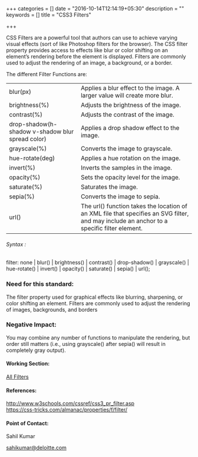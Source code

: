 +++
categories = []
date = "2016-10-14T12:14:19+05:30"
description = ""
keywords = []
title = "CSS3 Filters"

+++

<p>CSS Filters are a powerful tool that authors can use to achieve varying visual effects (sort of like Photoshop filters for the browser). The CSS filter property provides access to effects like blur or color shifting on an element’s rendering before the element is displayed. Filters are commonly used to adjust the rendering of an image, a background, or a border.</p>


The different Filter Functions are:

<table>
<tr>
  <td>blur(px)</td>
  <td>Applies a blur effect to the image. A larger value will create more blur.</td>
  </tr>
  <tr>
  <td>brightness(%)</td>
  <td>Adjusts the brightness of the image.</td>
  </tr>
  <tr>
  <td>contrast(%)</td>
  <td>Adjusts the contrast of the image.</td>
  </tr>
  <tr>
  <td>drop-shadow(h-shadow v-shadow blur spread color)</td>
  <td>Applies a drop shadow effect to the image. </td>
  </tr>
  <tr>
  <td>grayscale(%)</td>
  <td>Converts the image to grayscale. </td>
  </tr>
  <tr>
  <td>hue-rotate(deg)</td>
  <td>Applies a hue rotation on the image.</td>
  </tr>
  <tr>
  <td>invert(%)</td>
  <td>Inverts the samples in the image.</td>
  </tr>
  <tr>
  <td>opacity(%)</td>
  <td>Sets the opacity level for the image.</td>
  </tr>
  <tr>
  <td>saturate(%)</td>
  <td>Saturates the image.</td>
  </tr>
  <tr>
  <td>sepia(%)</td>
  <td>Converts the image to sepia.</td>
  </tr>
  <tr>
  <td>url()</td>
  <td>The url() function takes the location of an XML file that specifies an SVG filter, and may include an anchor to a specific filter element.</td>
  </tr>
</table>

<h6>Syntax :</h6>
filter: none | blur() | brightness() | contrast() | drop-shadow() | grayscale() | hue-rotate() | invert() | opacity() | saturate() | sepia() | url();

<h3>Need for this standard:</h3>

<p>The filter property used for graphical effects like blurring, sharpening, or color shifting an element. Filters are commonly used to adjust the rendering of images, backgrounds, and borders</p>

<h3>Negative Impact:</h3>
You may combine any number of functions to manipulate the rendering, but order still matters (i.e., using grayscale() after sepia() will result in completely gray output).


<h4>Working Section:</h4>

<a href="https://jsbin.com/toquqin/edit?html,output">All Filters</a>

<h4>References:</h4>
<a href="http://www.w3schools.com/cssref/css3_pr_filter.asp">http://www.w3schools.com/cssref/css3_pr_filter.asp</a><br>
<a href="https://css-tricks.com/almanac/properties/f/filter/">https://css-tricks.com/almanac/properties/f/filter/</a>

<h4>Point of Contact:</h4>

<p>Sahil Kumar</p>
<a href="mailto:sahikumar@deloitte.com">sahikumar@deloitte.com</a>
